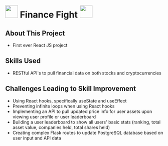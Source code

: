 # <img src="https://res.cloudinary.com/detcvmtip/image/upload/v1655847445/finance%20fight/Stack-of-new-100-us-dollars-edition-banknotes-on-transparent-background-PNG_qmesuh_ujnnu7.png" height="40px"> Finance Fight <img src="https://res.cloudinary.com/detcvmtip/image/upload/v1655847445/finance%20fight/bitcoin-Currency-png_c57ve2_opzmfq.png" height="40px">

## About This Project

- First ever React JS project

## Skills Used

- RESTful API's to pull financial data on both stocks and cryptocurrencies

## Challenges Leading to Skill Improvement

- Using React hooks, specifically useState and useEffect
- Preventing infinite loops when using React hooks
- Implementing an API to pull updated price info for user assets upon viewing user profile or user leaderboard
- Building a user leaderboard to show all users' basic stats (ranking, total asset value, companies held, total shares held)
- Creating complex Flask routes to update PostgreSQL database based on user input and API data
